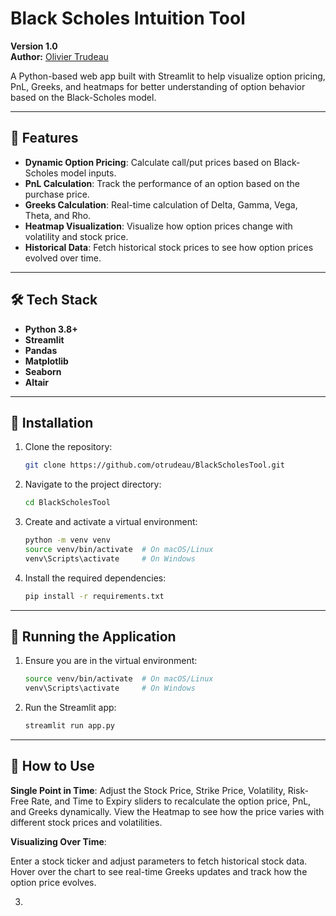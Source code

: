 # Black Scholes Intuition Tool

**Version 1.0**  
**Author:** [Olivier Trudeau](https://github.com/otrudeau)

A Python-based web app built with Streamlit to help visualize option pricing, PnL, Greeks, and heatmaps for better understanding of option behavior based on the Black-Scholes model.

---

## 🚀 **Features**
- **Dynamic Option Pricing**: Calculate call/put prices based on Black-Scholes model inputs.
- **PnL Calculation**: Track the performance of an option based on the purchase price.
- **Greeks Calculation**: Real-time calculation of Delta, Gamma, Vega, Theta, and Rho.
- **Heatmap Visualization**: Visualize how option prices change with volatility and stock price.
- **Historical Data**: Fetch historical stock prices to see how option prices evolved over time.

---

## 🛠 **Tech Stack**

- **Python 3.8+**
- **Streamlit**
- **Pandas**
- **Matplotlib**
- **Seaborn**
- **Altair**

---

## 🧰 **Installation**

1. Clone the repository:
   ```bash
   git clone https://github.com/otrudeau/BlackScholesTool.git

2. Navigate to the project directory:
   ```bash
   cd BlackScholesTool
   
3. Create and activate a virtual environment:
   ```bash
   python -m venv venv
   source venv/bin/activate  # On macOS/Linux
   venv\Scripts\activate     # On Windows

4. Install the required dependencies:
   ```bash
   pip install -r requirements.txt

---

## 🚀 Running the Application

1. Ensure you are in the virtual environment:
   ```bash
   source venv/bin/activate  # On macOS/Linux
   venv\Scripts\activate     # On Windows

2. Run the Streamlit app:
   ```bash
   streamlit run app.py

---

## 🧠 How to Use

**Single Point in Time**: Adjust the Stock Price, Strike Price, Volatility, Risk-Free Rate, and Time to Expiry sliders to recalculate the option price, PnL, and Greeks dynamically. View the Heatmap to see how the price varies with different stock prices and volatilities.

**Visualizing Over Time**:

Enter a stock ticker and adjust parameters to fetch historical stock data.
Hover over the chart to see real-time Greeks updates and track how the option price evolves.

3. 





